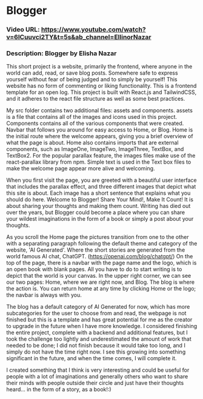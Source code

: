 # Blogger
### Video URL: https://www.youtube.com/watch?v=6lCuuvci2TY&t=5s&ab_channel=EllinorNazar
### Description: Blogger by Elisha Nazar

This short project is a website, primarily the frontend, where anyone in the world can add, read, or save blog posts. Somewhere safe to express yourself without fear of being judged and to simply be yourself! This website has no form of commenting or liking functionality. This is a frontend template for an open log. This project is built with React.js and TailwindCSS, and it adheres to the react file structure as well as some best practices.

My src folder contains two additional files: assets and components. assets is a file that contains all of the images and icons used in this project.
Components contains all of the various components that were created.
Navbar that follows you around for easy access to Home, or Blog.
Home is the initial route where the welcome appears, giving you a brief overview of what the page is about. Home also contains imports that are external components, such as ImageOne, ImageTwo, ImageThree, TextBox, and TextBox2. 
For the popular parallax feature, the images files make use of the react-parallax library from npm. Simple text is used in the Text box files to make the welcome page appear more alive and welcoming. 

When you first visit the page, you are greeted with a beautiful user interface that includes the parallax effect, and three different images that depict what this site is about. Each image has a short sentence that explains what you should do here. Welcome to Blogger! Share Your Mind!, Make It Count! It is about sharing your thoughts and making them count. Writing has died out over the years, but Blogger could become a place where you can share your wildest imaginations in the form of a book or simply a post about your thoughts.

As you scroll the Home page the pictures transition from one to the other with a separating paragraph following the default theme and category of the website, 'AI Generated'. Where the short stories are generated from the world famous AI chat, ChatGPT. (https://openai.com/blog/chatgpt/)
On the top of the page, there is a navbar with the page name and the logo, which is an open book with blank pages. All you have to do to start writing is to depict that the world is your canvas. In the upper right corner, we can see our two pages: Home, where we are right now, and Blog. The blog is where the action is. You can return home at any time by clicking Home or the logo; the navbar is always with you.

The blog has a default category of AI Generated for now, which has more subcategories for the user to choose from and read, the webpage is not finished but this is a template and has great potential for me as the creator to upgrade in the future when I have more knowledge.
I considered finishing the entire project, complete with a backend and additional features, but I took the challenge too lightly and underestimated the amount of work that needed to be done; I did not finish because it would take too long, and I simply do not have the time right now. 
I see this growing into something significant in the future, and when the time comes, I will complete it.

I created something that I think is very interesting and could be useful for people with a lot of imaginations and generally others who want to share their minds with people outside their circle and just have their thoughts heard... in the form of a story, as a book!:)

